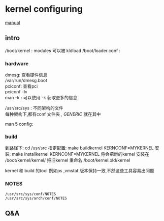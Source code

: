 # kernel configuring

[manual](https://docs.freebsd.org/en/books/handbook/kernelconfig/)

## intro
  /boot/kernel :  modules 可以被 kldload 
  /boot/loader.conf : 
  
### hardware
  
  dmesg: 查看硬件信息  
    /var/run/dmesg.boot  
  pciconf: 查看pci  
    pciconf -lv  
  man -k : 可以使用 -k 获取更多的信息  
  
  /usr/src/sys :  不同架构的文件  
    每种架构下,都有conf 文件夹 , *GENERIC* 就在其中
    
  man 5 config: 
  
### build 

  到路径下: cd /usr/src
  指定配置: make buildkernel KERNCONF=MYKERNEL
  安装: make installkernel KERNCONF=MYKERNEL
    将会把新的kernel 安装在 /boot/kernel/kernel/
    把旧kernel 重命名  /boot/kernel.old/kernel
  
  kernel 和 build 的tool 例如ps ,vmstat 版本保持一致,不然这些工具容易出问题
  
### NOTES
    /usr/src/sys/conf/NOTES
    /usr/src/sys/arch/conf/NOTES 
  
## Q&A
  
  
  

  
  
  
    
  
